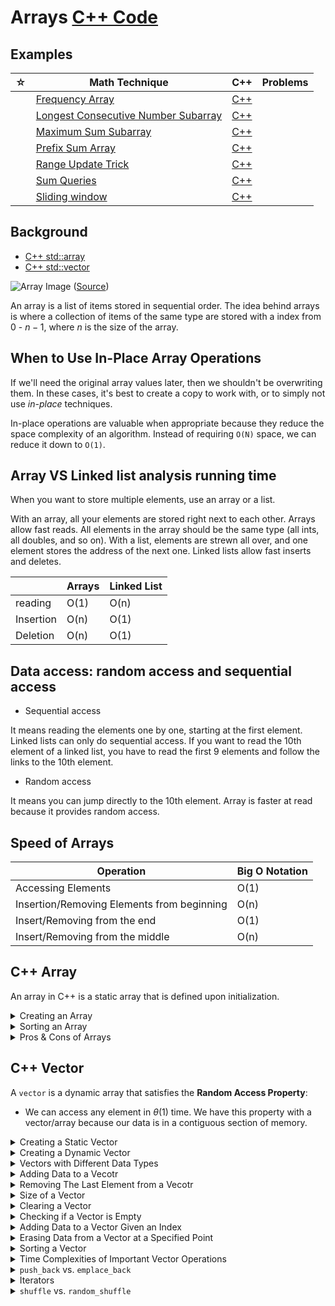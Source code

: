 # Arrays [C++ Code](./vector.cpp)

## Examples

| ☆   | Math Technique                                            | C++                                         | Problems |
| --- | --------------------------------------------------------- | ------------------------------------------- | -------- |
|     | [Frequency Array](./freq-array/README.md)                 | [C++](./freq-array/freq-array.cpp)          |          |
|     | [Longest Consecutive Number Subarray](./lcsa/README.md)   | [C++](./lcsa/lcsa.cpp)                      |          |
|     | [Maximum Sum Subarray](./max-subarray/README.md)          | [C++](./max-subarray/max-subarray.cpp)      |          |
|     | [Prefix Sum Array](./range-query/README.md)               | [C++](./range-query/prefix-sum-array.cpp)   |          |
|     | [Range Update Trick](./range-query/range-update-trick.md) | [C++](./range-query/range-update-trick.cpp) |          |
|     | [Sum Queries](./range-query/README.md)                    | [C++](./range-query/sum-queries.cpp)        |          |
|     | [Sliding window](./sliding-window/README.md)              | [C++](./sliding-window/sliding-window.cpp)  |          |

## Background

-   [C++ std::array](http://www.cplusplus.com/reference/array/array/)
-   [C++ std::vector](http://www.cplusplus.com/reference/vector/vector/)

![Array Image](https://media.geeksforgeeks.org/wp-content/uploads/C-Arrays.jpg)
([Source](https://www.geeksforgeeks.org/c-sharp-arrays/))

An array is a list of items stored in sequential order. The idea behind arrays is where a collection of items of the same type are stored with a index from $0$ - $n - 1$, where $n$ is the size of the array.

## When to Use In-Place Array Operations

If we'll need the original array values later, then we shouldn't be overwriting them. In these cases, it's best to create a copy to work with, or to simply not use _in-place_ techniques.

In-place operations are valuable when appropriate because they reduce the space complexity of an algorithm. Instead of requiring `O(N)` space, we can reduce it down to `O(1)`.

## Array VS Linked list analysis running time

When you want to store multiple elements, use an array or a list.

With an array, all your elements are stored right next to each other. Arrays allow fast reads. All elements in the array should be the same type (all ints, all doubles, and so on).
With a list, elements are strewn all over, and one element stores the address of the next one. Linked lists allow fast inserts and deletes.

|           | Arrays | Linked List |
| --------- | ------ | ----------- |
| reading   | O(1)   | O(n)        |
| Insertion | O(n)   | O(1)        |
| Deletion  | O(n)   | O(1)        |

## Data access: random access and sequential access

-   Sequential access

It means reading the elements one by one, starting at the first element. Linked lists can only do sequential access. If you want to read the 10th element of a linked list, you have to read the first 9 elements and follow the links to the 10th element.

-   Random access

It means you can jump directly to the 10th element. Array is faster at read because it provides random access.

## Speed of Arrays

| Operation                                  | Big O Notation |
| ------------------------------------------ | -------------- |
| Accessing Elements                         | O(1)           |
| Insertion/Removing Elements from beginning | O(n)           |
| Insert/Removing from the end               | O(1)           |
| Insert/Removing from the middle            | O(n)           |

## C++ Array

An array in C++ is a static array that is defined upon initialization.

<details>
  <summary>Creating an Array</summary>

```cpp
int arr[50];
```

In the example above, we create an array of size $50$ (we can store $50$ elements numbered from indexes $0$ to $49$).

If we were to access the $6$-th element, we can access it with $arr[6]$.

**WARNING: The $i$-th index in $arr[i]$ must be an integer from $0$ to $n - 1$ where $n$ is the size of the vector.**

</details>

<details>
  <summary>Sorting an Array</summary>

We can sort an array in $\theta(n \ log \ n)$ using the `sort` function:

```cpp
// WARNING: This code does NOT work properly. Can you spot it?
int arr[] = {4, 1, 2, 5, 3};
sort(arr, arr + 4);
```

Unfortunately, after running this, our "sorted" array is $\{ 1, 2, 4, 5, 3\}$. Why is that? It turns out $arr + 4$ means sort the first $4$ elements in the array.

If we were to sort the entire array, we have to do $sort(arr, arr + n)$ where $n$ is the size of the array.

```cpp
int arr[] = {4, 1, 2, 5, 3};
sort(arr, arr + 5);
```

</details>

<details>
  <summary>Pros & Cons of Arrays</summary>

## Pros

-   stores data in sequential memory
-   uses indexing to get data (index from $0$ - $n - 1$)

## Cons

-   only contain data of same type
-   fixed capacity

</details>

## C++ Vector

A `vector` is a dynamic array that satisfies the **Random Access Property**:

-   We can access any element in $\theta(1)$ time. We have this property with a vector/array because our data is in a contiguous section of memory.

<details>

<summary>Creating a Static Vector</summary>

```cpp
vector<int> arr(50);
```

In the example above, we're creating a vector of size $50$ (we can store $50$ elements from indexes $0$ to $49$).

If we were to access the $6$-th element, we can access it with $arr[6]$.

**WARNING: The $i$-th index in $arr[i]$ must be an integer from $0$ to $n - 1$ where $n$ is the size of the vector.**

To add/update the data at $arr[i]$, we can use the following format:

```cpp
arr[6] = 3;
arr[4] = 9;

arr[6] = 2; // update the data at arr[6]
```

</details>

<details>

<summary>Creating a Dynamic Vector</summary>

Also, we can create an vector through the following format:

```cpp
vector<int> arr;
```

And add elements with the `push_back` function:

```cpp
arr.push_back(50);
arr.push_back(32);
```

**WARNING: Using the example above, we can't access/update the element at $arr[6]$. We can only access elements in the array boundaries ($0$ to $n -  1$).**

</details>

<details>

<summary>Vectors with Different Data Types</summary>

For general cases, defining a vector follows the following format:

```cpp
vector<data_type_here> your_name_here;
```

where `data_type_here` is the data type you want the vector to store and `your_name_here` is the name of the array.

We can also define the following vectors (and more) without any issues:

```cpp
vector<int> ints;
vector<string> str;
vector<float> floats;
vector<double> doubles;
vector<long long> ll;
vector<char> c;
```

We can even define a vector with a vector inside!

```cpp
// 2D vectors:
vector<vector<int>> ints_2d;
vector<vector<string>> str_2d;
vector<vector<float>> floats_2d;
vector<vector<double>> doubles_2d;
vector<vector<long long>> ll_2d;
vector<vector<char>> c_2d;

// Adding values
// Add a vector that contains 2 to the 2D vector 'ints_2d'
ints_2d.push_back({2});

// Accessing data in arr[row][column] format
cout << ints_2d[0][0] << "\n"; // 2

// Updating data in arr[row][column] format
ints_2d[0][0] = 3;
ints_2d[0][0]++;

// Accessing data in arr[row][column] format
cout << ints_2d[0][0] << "\n"; // 4
```

**WARNING: When defining vectors, make sure your array names are different!**

</details>

<details>

<summary>Adding Data to a Vecotr</summary>

We can define a vector with some starting data using the format shown below:

```cpp
vector<int> arr1 = {4, 5, 6};
// Our vector now contains {4, 5, 6}.

// -- OR --
// in C++ 11 and above:
vector<int> arr2 {4, 5, 6};
// Our vector now contains {4, 5, 6}.
```

We can also use the `push_back` function to add data to our vector:

```cpp
vector<int> arr;
arr.push_back(1);
// array contains {1}

for (int i = 2; i <= 4; i++)
  arr.push_back(i);

// array contains {1, 2, 3, 4}
```

</details>

<details>

<summary>Removing The Last Element from a Vecotr</summary>

Assume that we have an array $arr$ with elements $\{ 1, 2, 3, 4, 5, 6 \}$. We can delete the last element from the array through the `pop_back` function.

```cpp
arr.pop_back();
```

Now, our array contains $\{ 1, 2, 3, 4, 5 \}$ after deleting the last element.

</details>

<details>

<summary>Size of a Vector</summary>

If we were to have an array $arr = \{ 1, 2, 3, 4, 5, 6\}$, and we want to get the `size` of the array, we can use the `size` function:

```cpp
vector<int> arr { 1, 2, 3, 4, 5, 6};

cout << arr.size() << "\n"; // 6
```

</details>

<details>

<summary>Clearing a Vector</summary>

If we had a really messy vector, we can clear our vector using the `clear` function:

```cpp
vector<int> arr {1, 2, 3};
cout << arr.size() << "\n"; // 3

arr.clear(); // clear the array

cout << arr.size() << "\n"; // 0
```

</details>

<details>

<summary>Checking if a Vector is Empty</summary>

We can check if our vector is empty using the `empty` function (that returns a boolean value):

```cpp
vector<int> arr {1, 2, 3};

// Array is not empty
if (arr.empty())
  cout << "Array is empty\n";
else
  cout << "Array is not empty\n";

arr.clear(); // clear the array

// Array is empty
if (arr.empty())
  cout << "Array is empty\n";
else
  cout << "Array is not empty\n";
```

</details>

<details>

<summary>Adding Data to a Vector Given an Index</summary>

We can add data $v$ to a vector given an index $i$ using the format `arr.insert(arr.begin() + i, v)`. An example:

```cpp
arr.insert(arr.begin() + 6, 4); // add an element 4 to index 6 - O(n)
```

</details>

<details>

<summary>Erasing Data from a Vector at a Specified Point</summary>

```cpp
// delete 6th element
arr.erase(arr.begin() + 5);

// delete the first 3 elements
arr.erase(arr.begin(), arr.begin() + 3);

// We can also pass in an iterator to the element:
// More information on find() in "STL Algorithms on Vectors"
auto it = find(arr.begin(), arr.end(), 4);

if (it != arr.end()) {
  arr.erase(it);
}
```

The time complexity of `arr.erase(it)` is pretty high: $\theta(n + m)$ where $n$ is the # of elements erased and $m$ is the # of elements after the last deleted that will be moved.

</details>

<details>

<summary>Sorting a Vector</summary>

We can sort a vector in $\theta(n \ log \ n)$ using the `sort` function.

```cpp
// Sort the entire array in ascending order
sort(arr.begin(), arr.end());

// Sort the entire array in descending order
sort(arr.rbegin(), arr.rend());
```

</details>

<details>

<summary>Time Complexities of Important Vector Operations</summary>

Here are the most important functions used in CP and their time complexities:

\*_Table ordered from most important to least important._

| Operation   | Time Complexity                                                 |
| ----------- | --------------------------------------------------------------- |
| `push_back` | $\theta(1)$                                                     |
| `pop_back`  | $\theta(1)$                                                     |
| `size`      | $\theta(1)$                                                     |
| `clear`     | depending on your machine, it may be $\theta(1)$ or $\theta(n)$ |
| `empty`     | $\theta(1)$                                                     |
| `insert`    | $\theta(n)$                                                     |
| `erase`     | $\theta(n + m)$                                                 |
| `sort`      | $\theta(n \ log \ n)$                                           |

</details>

<details>

<summary><code>push_back</code> vs. <code>emplace_back</code></summary>

#### **[Source](https://qr.ae/pN0zCj)**

Here are the steps to execute `push_back`:

1. construct a new (empty) element
2. add it to the end of the container
3. copy the argument into the new element in #1

While the steps to execute `emplace_back`:

1. construct a new element using the argument values
2. add it to the end of the container

Using `emplace_back` spares you a copy operation.

An example of using `push_back` and `emplace_back`:

```cpp
// create a array of pairs that contains chars and integers
vector<pair<char, int>> arr;

// use push_back to create a new pair object
arr.push_back({'a', 1});

// NOTE: Using push_back, we can't do this:
// arr.push_back('b', 2);

// insert a pair in-place
arr.emplace_back('b', 2);
```

**ℹ️ Tip: For [primitive data types](https://www.geeksforgeeks.org/c-data-types/), it doesn't really matter if we use `push_back` or `emplace_back`. But for [objects](https://en.wikipedia.org/wiki/C%2B%2B_classes), `emplace_back` is preferred for efficiency reasons.**

</details>

<details>

<summary>Iterators</summary>

```
 +---+---+---+---+---+---+---+
 |   | 1 | 2 | 3 | 4 | 5 |   |
 +---+---+---+---+---+---+---+
   ↑   ↑               ↑   ↑
   |   |               |   |
rend() |         rbegin()  end()
       |                   rbegin().base()
     begin()
     rend().base()
```

Note that `begin()` points to an element in the data structure (first element), while `end()` points outside the data structure (**imaginary** last element outside the data structure + 1). Also, we can access the last element in the vector using reverse iterators in the form `arr.back()/arr.rbegin()`. Similarly, we can access the **imaginary** element before the first element using `arr.rend()`. The element where an iterator points to can be accessed using the $*$ symbol.

```cpp
cout << *arr.begin() << "\n";
```

Using this method, we can also get the element at index $5$ using pointer arithmetic:

```cpp
cout << *(arr.begin() + 5) << "\n"; // WARNING: The index is 0-based!!!
```

</details>

<details>

<summary><code>shuffle</code> vs. <code>random_shuffle</code></summary>

-   `random_shuffle` uses `rand()` to randomize the items, while `shuffle` uses generators from the [`<random>`](http://www.cplusplus.com/reference/random/) library
-   `shuffle` is an improvement over `random_shuffle` (where [`RAND_MAX`](http://www.cplusplus.com/reference/cstdlib/RAND_MAX/) is implementation dependent **If our array is of size $n$ and $n >$ `RAND_MAX`, consider using `shuffle` (or face undefined behaviors)**)
-   If you're using `shuffle`, set the seed as the current time in microseconds: `mt19937 rng((uint32_t)chrono::steady_clock::now().time_since_epoch().count()); `

</details>
